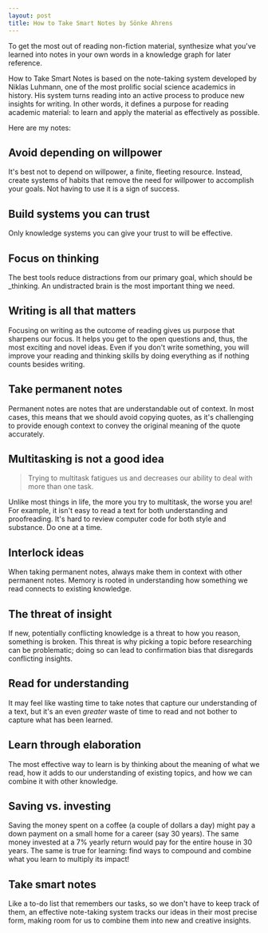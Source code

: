 ```yaml
---
layout: post
title: How to Take Smart Notes by Sönke Ahrens
---
```


To get the most out of reading non-fiction material, synthesize what you've learned into notes in your own words in a knowledge graph for later reference.

How to Take Smart Notes is based on the note-taking system developed by Niklas Luhmann, one of the most prolific social science academics in history. His system turns reading into an active process to produce new insights for writing. In other words, it defines a purpose for reading academic material: to learn and apply the material as effectively as possible.

Here are my notes:

## Avoid depending on willpower

It's best not to depend on willpower, a finite, fleeting resource. Instead, create systems of habits that remove the need for willpower to accomplish your goals. Not having to use it is a sign of success.

## Build systems you can trust

Only knowledge systems you can give your trust to will be effective.

## Focus on thinking

The best tools reduce distractions from our primary goal, which should be _thinking. An undistracted brain is the most important thing we need.

## Writing is all that matters

Focusing on writing as the outcome of reading gives us purpose that sharpens our focus. It helps you get to the open questions and, thus, the most exciting and novel ideas. Even if you don't write something, you will improve your reading and thinking skills by doing everything as if nothing counts besides writing.

## Take permanent notes

Permanent notes are notes that are understandable out of context. In most cases, this means that we should avoid copying quotes, as it's challenging to provide enough context to convey the original meaning of the quote accurately.

## Multitasking is not a good idea

> Trying to multitask fatigues us and decreases our ability to deal with more than one task.

Unlike most things in life, the more you try to multitask, the worse you are! For example, it isn't easy to read a text for both understanding and proofreading. It's hard to review computer code for both style and substance. Do one at a time.

## Interlock ideas

When taking permanent notes, always make them in context with other permanent notes. Memory is rooted in understanding how something we read connects to existing knowledge.

## The threat of insight

If new, potentially conflicting knowledge is a threat to how you reason, something is broken. This threat is why picking a topic before researching can be problematic; doing so can lead to confirmation bias that disregards conflicting insights.

## Read for understanding

It may feel like wasting time to take notes that capture our understanding of a text, but it's an even _greater_ waste of time to read and not bother to capture what has been learned.

## Learn through elaboration

The most effective way to learn is by thinking about the meaning of what we read, how it adds to our understanding of existing topics, and how we can combine it with other knowledge.

## Saving vs. investing

Saving the money spent on a coffee (a couple of dollars a day) might pay a down payment on a small home for a career (say 30 years). The same money invested at a 7% yearly return would pay for the entire house in 30 years. The same is true for learning: find ways to compound and combine what you learn to multiply its impact!

## Take smart notes

Like a to-do list that remembers our tasks, so we don't have to keep track of them, an effective note-taking system tracks our ideas in their most precise form, making room for us to combine them into new and creative insights.
